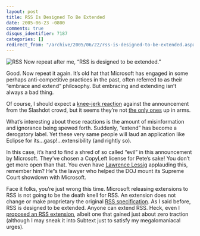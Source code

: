 ```yaml
---
layout: post
title: RSS Is Designed To Be Extended
date: 2005-06-23 -0800
comments: true
disqus_identifier: 7187
categories: []
redirect_from: "/archive/2005/06/22/rss-is-designed-to-be-extended.aspx/"
---
```


![RSS](http://haacked.com/images/RSSLOGO.jpg) Now repeat after me, “RSS
is designed to be extended.”

Good. Now repeat it again. It’s old hat that Microsoft has engaged in
some perhaps anti-competitive practices in the past, often referred to
as their “embrace and extend” philosophy. But embracing and extending
isn’t always a bad thing.

Of course, I should expect a [knee-jerk
reaction](http://slashdot.org/article.pl?sid=05/06/24/183213&from=rss)
against the announcement from the Slashdot crowd, but it seems they’re
not [the only
ones](http://radio.weblogs.com/0001011/2005/06/24.html#a10463) up in
arms.

What’s interesting about these reactions is the amount of misinformation
and ignorance being spewed forth. Suddenly, “extend” has become a
derogatory label. Yet these very same people will laud an application
like Eclipse for its...gasp!...extensibility (and rightly so).

In this case, it’s hard to find a shred of so called “evil” in this
announcement by Microsoft. They’ve chosen a CopyLeft license for Pete’s
sake! You don’t get more open than that. You even have [Lawrence
Lessig](http://www.lessig.org/blog/) applauding this, remember him? He“s
the lawyer who helped the DOJ mount its Supreme Court showdown with
Microsoft.

Face it folks, you’re just wrong this time. Microsoft releasing
extensions to RSS is not going to be the death knell for RSS. An
extension does not change or make proprietary the original [RSS
specification](http://blogs.law.harvard.edu/tech/rss). As I said before,
RSS is designed to be extended. Anyone can extend RSS. Heck, even I
[proposed an RSS
extension](http://haacked.com/archive/2004/04/24/359.aspx), albeit one
that gained just about zero traction (although I may sneak it into
Subtext just to satisfy my megalomaniacal urges).

